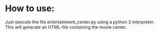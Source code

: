 # How to use:

Just execute the file entertainment_center.py using a python 3 interpreter.
This will generate an HTML-file containing the movie center.